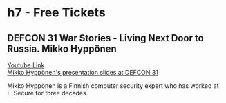 # h7 - Free Tickets
## DEFCON 31 War Stories - Living Next Door to Russia. Mikko Hyppönen

[Youtube Link](https://youtu.be/m9_feSPH47I?si=Z1JqceIeGcRR4I9S)\
[Mikko Hyppönen's presentation slides at DEFCON 31](https://media.defcon.org/DEF%20CON%2031/DEF%20CON%2031%20presentations/Mikko%20Hypponen%20-%20Living%20Next%20Door%20to%20Russia.pdf)

Mikko Hyppönen is a Finnish computer security expert who has worked at F-Secure for three decades.  
